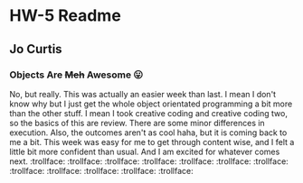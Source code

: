 # HW-5 Readme
## Jo Curtis
### Objects Are ~~Meh~~ Awesome :stuck_out_tongue:
No, but really. This was actually an easier week than last. I mean I don't know why but I just get the whole object orientated programming a bit more than the other stuff. I mean I took creative coding and creative coding two, so the basics of this are review. There are some minor differences in execution. Also, the outcomes aren't as cool haha, but it is coming back to me a bit. This week was easy for me to get through content wise, and I felt a little bit more confident than usual. And I am excited for whatever comes next.
 :trollface: :trollface: :trollface: :trollface: :trollface: :trollface: :trollface: :trollface: :trollface: :trollface: :trollface: :trollface:
